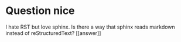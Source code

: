 # Question nice

I hate RST but love sphinx. Is there a way that sphinx reads markdown instead of reStructuredText?
[[answer]]